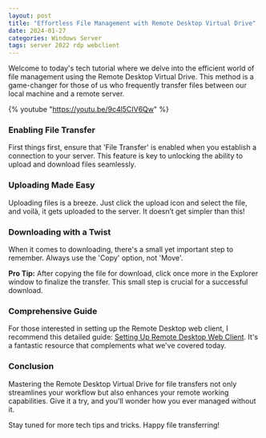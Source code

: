 ```yaml
---
layout: post
title: "Effortless File Management with Remote Desktop Virtual Drive"
date: 2024-01-27
categories: Windows Server
tags: server 2022 rdp webclient
---
```


Welcome to today's tech tutorial where we delve into the efficient world of file management using the Remote Desktop Virtual Drive. This method is a game-changer for those of us who frequently transfer files between our local machine and a remote server.

{% youtube "https://youtu.be/9c4l5CIV6Qw" %}

### Enabling File Transfer

First things first, ensure that 'File Transfer' is enabled when you establish a connection to your server. This feature is key to unlocking the ability to upload and download files seamlessly.

### Uploading Made Easy

Uploading files is a breeze. Just click the upload icon and select the file, and voilà, it gets uploaded to the server. It doesn’t get simpler than this!

### Downloading with a Twist

When it comes to downloading, there's a small yet important step to remember. Always use the 'Copy' option, not 'Move'. 

**Pro Tip:** After copying the file for download, click once more in the Explorer window to finalize the transfer. This small step is crucial for a successful download.

### Comprehensive Guide

For those interested in setting up the Remote Desktop web client, I recommend this detailed guide: [Setting Up Remote Desktop Web Client](https://mylemans.online/posts/RemoteDesktopPart5/). It's a fantastic resource that complements what we've covered today.

### Conclusion

Mastering the Remote Desktop Virtual Drive for file transfers not only streamlines your workflow but also enhances your remote working capabilities. Give it a try, and you'll wonder how you ever managed without it.

Stay tuned for more tech tips and tricks. Happy file transferring!
